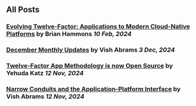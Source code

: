## All Posts
### [Evolving Twelve-Factor: Applications to Modern Cloud-Native Platforms](/blog/evolving-twelve-factor) by Brian Hammons *10 Feb, 2024*
### [December Monthly Updates](/blog/december-monthly-updates) by Vish Abrams *3 Dec, 2024*
### [Twelve-Factor App Methodology is now Open Source](/blog/open-source-announcement) by Yehuda Katz *12 Nov, 2024*
### [Narrow Conduits and the Application-Platform Interface](/blog/narrow-conduits) by Vish Abrams *12 Nov, 2024*
